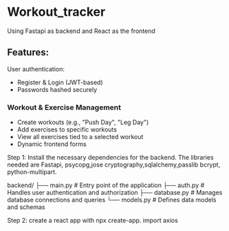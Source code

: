 # Workout_tracker

Using Fastapi as backend and React as the frontend

## Features:
User authentication:
- Register & Login (JWT-based)
- Passwords hashed securely

### Workout & Exercise Management
- Create workouts (e.g., "Push Day", "Leg Day")
- Add exercises to specific workouts
- View all exercises tied to a selected workout
- Dynamic frontend forms


Step 1:
Install the necessary dependencies for the backend. The libraries needed are Fastapi, psycopg,jose cryptography,sqlalchemy,passlib bcrypt, python-multipart. 

backend/
├── main.py       # Entry point of the application
├── auth.py       # Handles user authentication and authorization
├── database.py   # Manages database connections and queries
└── models.py     # Defines data models and schemas

Step 2: 
create a react app with npx create-app.
import axios 
